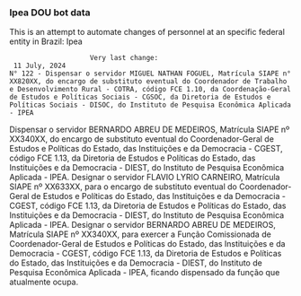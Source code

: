  ### Ipea DOU bot data
 This is an attempt to automate changes of personnel at an specific federal entity in Brazil: Ipea
 
                        Very last change: 
 	 11 July, 2024
	N° 122 - Dispensar o servidor MIGUEL NATHAN FOGUEL, Matrícula SIAPE n° XX820XX, do encargo de substituto eventual do Coordenador de Trabalho e Desenvolvimento Rural - COTRA, código FCE 1.10, da Coordenação-Geral de Estudos e Políticas Sociais - CGSOC, da Diretoria de Estudos e Políticas Sociais - DISOC, do Instituto de Pesquisa Econômica Aplicada - IPEA
Dispensar o servidor BERNARDO ABREU DE MEDEIROS, Matrícula SIAPE nº XX340XX, do encargo de substituto eventual do Coordenador-Geral de Estudos e Políticas do Estado, das Instituições e da Democracia - CGEST, código FCE 1.13, da Diretoria de Estudos e Políticas do Estado, das Instituições e da Democracia - DIEST, do Instituto de Pesquisa Econômica Aplicada - IPEA.
Designar o servidor FLAVIO LYRIO CARNEIRO, Matrícula SIAPE nº XX633XX, para o encargo de substituto eventual do Coordenador-Geral de Estudos e Políticas do Estado, das Instituições e da Democracia - CGEST, código FCE 1.13, da Diretoria de Estudos e Políticas do Estado, das Instituições e da Democracia - DIEST, do Instituto de Pesquisa Econômica Aplicada - IPEA.
Designar o servidor BERNARDO ABREU DE MEDEIROS, Matrícula SIAPE nº XX340XX, para exercer a Função Comissionada de Coordenador-Geral de Estudos e Políticas do Estado, das Instituições e da Democracia - CGEST, código FCE 1.13, da Diretoria de Estudos e Políticas do Estado, das Instituições e da Democracia - DIEST, do Instituto de Pesquisa Econômica Aplicada - IPEA, ficando dispensado da função que atualmente ocupa.
